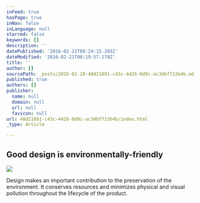 ```yaml
---
inFeed: true
hasPage: true
inNav: false
inLanguage: null
starred: false
keywords: []
description: ''
datePublished: '2016-02-21T00:24:15.203Z'
dateModified: '2016-02-21T00:19:57.178Z'
title: ''
author: []
sourcePath: _posts/2016-02-20-48d21891-c43c-4426-8d9c-ac34bf713b4b.md
published: true
authors: []
publisher:
  name: null
  domain: null
  url: null
  favicon: null
url: 48d21891-c43c-4426-8d9c-ac34bf713b4b/index.html
_type: Article

---
```

## Good design is environmentally-friendly
![](https://the-grid-user-content.s3-us-west-2.amazonaws.com/5c491a9f-68f2-4971-860a-8b80393cbc05.jpg)

Design makes an important contribution to the preservation of the environment. It conserves resources and minimizes physical and visual pollution throughout the lifecycle of the product.